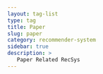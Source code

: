 ```yaml
---
layout: tag-list
type: tag
title: Paper
slug: paper
category: recommender-system
sidebar: true
description: >
   Paper Related RecSys
---
```

